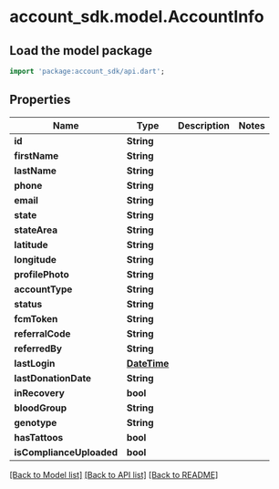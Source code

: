 # account_sdk.model.AccountInfo

## Load the model package
```dart
import 'package:account_sdk/api.dart';
```

## Properties
Name | Type | Description | Notes
------------ | ------------- | ------------- | -------------
**id** | **String** |  | 
**firstName** | **String** |  | 
**lastName** | **String** |  | 
**phone** | **String** |  | 
**email** | **String** |  | 
**state** | **String** |  | 
**stateArea** | **String** |  | 
**latitude** | **String** |  | 
**longitude** | **String** |  | 
**profilePhoto** | **String** |  | 
**accountType** | **String** |  | 
**status** | **String** |  | 
**fcmToken** | **String** |  | 
**referralCode** | **String** |  | 
**referredBy** | **String** |  | 
**lastLogin** | [**DateTime**](DateTime.md) |  | 
**lastDonationDate** | **String** |  | 
**inRecovery** | **bool** |  | 
**bloodGroup** | **String** |  | 
**genotype** | **String** |  | 
**hasTattoos** | **bool** |  | 
**isComplianceUploaded** | **bool** |  | 

[[Back to Model list]](../README.md#documentation-for-models) [[Back to API list]](../README.md#documentation-for-api-endpoints) [[Back to README]](../README.md)


